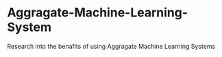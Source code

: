 # Aggragate-Machine-Learning-System
Research into the benafits of using Aggragate Machine Learning Systems
